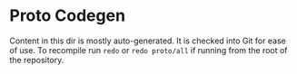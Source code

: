 # Proto Codegen

Content in this dir is mostly auto-generated. It is checked into Git for ease of
use. To recompile run `redo` or `redo proto/all` if running from the root of the
repository.
